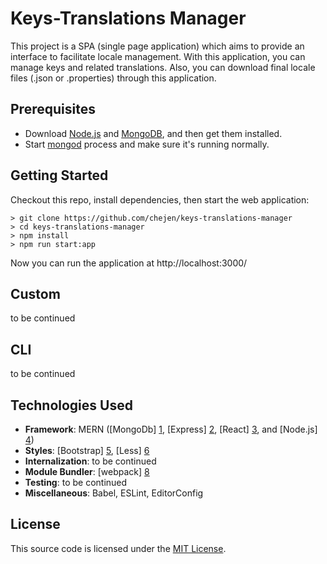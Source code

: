 # Keys-Translations Manager
This project is a SPA (single page application) which aims to provide an interface to facilitate locale management. With this application, you can manage keys and related translations. Also, you can download final locale files (.json or .properties) through this application.


## Prerequisites

* Download [Node.js](https://nodejs.org/en/) and [MongoDB](https://www.mongodb.org/), and then get them installed.
* Start [mongod](https://docs.mongodb.org/manual/tutorial/manage-mongodb-processes/) process and make sure it's running normally.


## Getting Started

Checkout this repo, install dependencies, then start the web application:
```
> git clone https://github.com/chejen/keys-translations-manager
> cd keys-translations-manager
> npm install
> npm run start:app
```
Now you can run the application at http://localhost:3000/


## Custom
to be continued


## CLI
to be continued


## Technologies Used
* **Framework**: MERN ([MongoDb] [1], [Express] [2], [React] [3], and [Node.js] [4])
* **Styles**: [Bootstrap] [5], [Less] [6]
* **Internalization**: to be continued
* **Module Bundler**: [webpack] [8]
* **Testing**: to be continued
* **Miscellaneous**: Babel, ESLint, EditorConfig


## License
This source code is licensed under the [MIT License](http://www.opensource.org/licenses/MIT).

[1]: https://www.mongodb.org/
[2]: http://expressjs.com/
[3]: https://facebook.github.io/react/
[4]: https://nodejs.org/en/
[5]: http://getbootstrap.com/
[6]: http://lesscss.org/
[7]: http://formatjs.io/react/
[8]: https://webpack.github.io/
